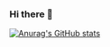 ### Hi there 👋

[![Anurag's GitHub stats](https://github-readme-stats.vercel.app/api?username=victor11555)](https://github.com/anuraghazra/github-readme-stats)

